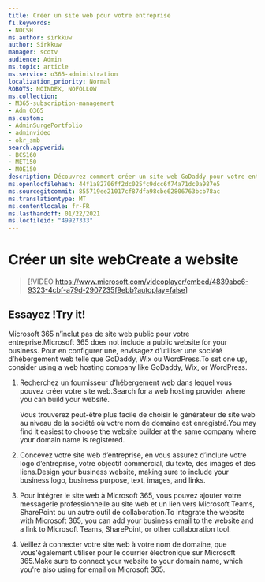 ```yaml
---
title: Créer un site web pour votre entreprise
f1.keywords:
- NOCSH
ms.author: sirkkuw
author: Sirkkuw
manager: scotv
audience: Admin
ms.topic: article
ms.service: o365-administration
localization_priority: Normal
ROBOTS: NOINDEX, NOFOLLOW
ms.collection:
- M365-subscription-management
- Adm_O365
ms.custom:
- AdminSurgePortfolio
- adminvideo
- okr_smb
search.appverid:
- BCS160
- MET150
- MOE150
description: Découvrez comment créer un site web GoDaddy pour votre entreprise.
ms.openlocfilehash: 44f1a82706ff2dc025fc9dcc6f74a71dc0a987e5
ms.sourcegitcommit: 855719ee21017cf87dfa98cbe62806763bcb78ac
ms.translationtype: MT
ms.contentlocale: fr-FR
ms.lasthandoff: 01/22/2021
ms.locfileid: "49927333"
---
```

# <a name="create-a-website"></a><span data-ttu-id="8e6f6-103">Créer un site web</span><span class="sxs-lookup"><span data-stu-id="8e6f6-103">Create a website</span></span>

> [!VIDEO https://www.microsoft.com/videoplayer/embed/4839abc6-9323-4cbf-a79d-2907235f9ebb?autoplay=false]

## <a name="try-it"></a><span data-ttu-id="8e6f6-104">Essayez !</span><span class="sxs-lookup"><span data-stu-id="8e6f6-104">Try it!</span></span>

<span data-ttu-id="8e6f6-105">Microsoft 365 n’inclut pas de site web public pour votre entreprise.</span><span class="sxs-lookup"><span data-stu-id="8e6f6-105">Microsoft 365 does not include a public website for your business.</span></span> <span data-ttu-id="8e6f6-106">Pour en configurer une, envisagez d’utiliser une société d’hébergement web telle que GoDaddy, Wix ou WordPress.</span><span class="sxs-lookup"><span data-stu-id="8e6f6-106">To set one up, consider using a web hosting company like GoDaddy, Wix, or WordPress.</span></span>

1. <span data-ttu-id="8e6f6-107">Recherchez un fournisseur d’hébergement web dans lequel vous pouvez créer votre site web.</span><span class="sxs-lookup"><span data-stu-id="8e6f6-107">Search for a web hosting provider where you can build your website.</span></span>

     <span data-ttu-id="8e6f6-108">Vous trouverez peut-être plus facile de choisir le générateur de site web au niveau de la société où votre nom de domaine est enregistré.</span><span class="sxs-lookup"><span data-stu-id="8e6f6-108">You may find it easiest to choose the website builder at the same company where your domain name is registered.</span></span>
1. <span data-ttu-id="8e6f6-109">Concevez votre site web d’entreprise, en vous assurez d’inclure votre logo d’entreprise, votre objectif commercial, du texte, des images et des liens.</span><span class="sxs-lookup"><span data-stu-id="8e6f6-109">Design your business website, making sure to include your business logo, business purpose, text, images, and links.</span></span>
1. <span data-ttu-id="8e6f6-110">Pour intégrer le site web à Microsoft 365, vous pouvez ajouter votre messagerie professionnelle au site web et un lien vers Microsoft Teams, SharePoint ou un autre outil de collaboration.</span><span class="sxs-lookup"><span data-stu-id="8e6f6-110">To integrate the website with Microsoft 365, you can add your business email to the website and a link to Microsoft Teams, SharePoint, or other collaboration tool.</span></span>
1. <span data-ttu-id="8e6f6-111">Veillez à connecter votre site web à votre nom de domaine, que vous&#39;également utiliser pour le courrier électronique sur Microsoft 365.</span><span class="sxs-lookup"><span data-stu-id="8e6f6-111">Make sure to connect your website to your domain name, which you&#39;re also using for email on Microsoft 365.</span></span>